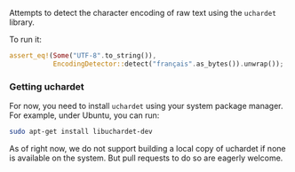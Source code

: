 Attempts to detect the character encoding of raw text using the `uchardet`
library.

To run it:

```rust
assert_eq!(Some("UTF-8".to_string()),
           EncodingDetector::detect("français".as_bytes()).unwrap());
```

### Getting uchardet

For now, you need to install `uchardet` using your system package manager.
For example, under Ubuntu, you can run:

```sh
sudo apt-get install libuchardet-dev
```

As of right now, we do not support building a local copy of uchardet if
none is available on the system.  But pull requests to do so are eagerly
welcome.

